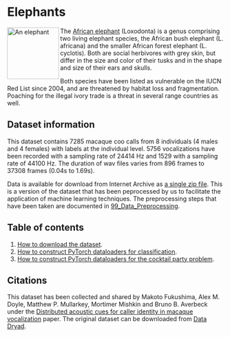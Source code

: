 # Elephants

<img src="https://upload.wikimedia.org/wikipedia/commons/b/bf/African_Elephant_%28Loxodonta_africana%29_male_%2817289351322%29.jpg" alt="An elephant" width="120" align="left">

The [African elephant](https://en.wikipedia.org/wiki/African_elephant) (Loxodonta) is a genus comprising two living elephant species, the African bush elephant (L. africana) and the smaller African forest elephant (L. cyclotis). Both are social herbivores with grey skin, but differ in the size and color of their tusks and in the shape and size of their ears and skulls.

Both species have been listed as vulnerable on the IUCN Red List since 2004, and are threatened by habitat loss and fragmentation. Poaching for the illegal ivory trade is a threat in several range countries as well.

## Dataset information

This dataset contains 7285 macaque coo calls from 8 individuals (4 males and 4 females) with labels at the individual level. 5756 vocalizations have been recorded with a sampling rate of 24414 Hz and 1529 with a sampling rate of 44100 Hz. The duration of wav files varies from 896 frames to 37308 frames (0.04s to 1.69s).

Data is available for download from Internet Archive as [a single zip file](https://archive.org/details/macaque_coo_calls). This is a version of the dataset that has been peprocessed by us to facilitate the application of machine learning techniques. The preprocessing steps that have been taken are documented in [99_Data_Preprocessing](https://github.com/earthspecies/library/blob/main/macaques/99_Data_Preprocessing.ipynb).

## Table of contents

1. [How to download the dataset](https://github.com/earthspecies/library/blob/main/macaques/01_Download_Dataset.ipynb).
2. [How to construct PyTorch dataloaders for classification](https://github.com/earthspecies/library/blob/main/macaques/02_Create_PyTorch_DataLoaders.ipynb).
3. [How to construct PyTorch dataloaders for the cocktail party problem](https://github.com/earthspecies/library/blob/main/macaques/03_Construct_PyTorch_Dataloaders_for_CPP.ipynb).

## Citations

This dataset has been collected and shared by Makoto Fukushima, Alex M. Doyle, Matthew
P. Mullarkey, Mortimer Mishkin and Bruno B. Averbeck under the [Distributed acoustic cues for caller identity in macaque vocalization](https://www.ncbi.nlm.nih.gov/pmc/articles/PMC4806230/) paper. The original dataset can be downloaded from [Data Dryad](https://datadryad.org/stash/dataset/doi:10.5061/dryad.7f4p9). 
